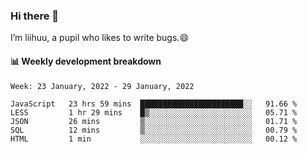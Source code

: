 ### Hi there 👋
I’m liihuu, a pupil who likes to write bugs.😄


#### 📊 Weekly development breakdown
<!--START_SECTION:waka-->
```text
Week: 23 January, 2022 - 29 January, 2022

JavaScript   23 hrs 59 mins  ███████████████████████░░   91.66 % 
LESS         1 hr 29 mins    █▒░░░░░░░░░░░░░░░░░░░░░░░   05.71 % 
JSON         26 mins         ▒░░░░░░░░░░░░░░░░░░░░░░░░   01.71 % 
SQL          12 mins         ▒░░░░░░░░░░░░░░░░░░░░░░░░   00.79 % 
HTML         1 min           ░░░░░░░░░░░░░░░░░░░░░░░░░   00.12 % 
```
<!--END_SECTION:waka-->

<!--
**liihuu/liihuu** is a ✨ _special_ ✨ repository because its `README.md` (this file) appears on your GitHub profile.

Here are some ideas to get you started:

- 🔭 I’m currently working on ...
- 🌱 I’m currently learning ...
- 👯 I’m looking to collaborate on ...
- 🤔 I’m looking for help with ...
- 💬 Ask me about ...
- 📫 How to reach me: ...
- 😄 Pronouns: ...
- ⚡ Fun fact: ...
-->
